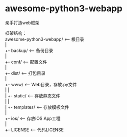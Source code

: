 # awesome-python3-webapp
亲手打造web框架

框架结构：\
awesome-python3-webapp/  <-- 根目录\
|\
+- backup/               <-- 备份目录\
|\
+- conf/                 <-- 配置文件\
|\
+- dist/                 <-- 打包目录\
|\
+- www/                  <-- Web目录，存放.py文件\
|  |\
|  +- static/            <-- 存放静态文件\
|  |\
|  +- templates/         <-- 存放模板文件\
|\
+- ios/                  <-- 存放iOS App工程\
|\
+- LICENSE               <-- 代码LICENSE
